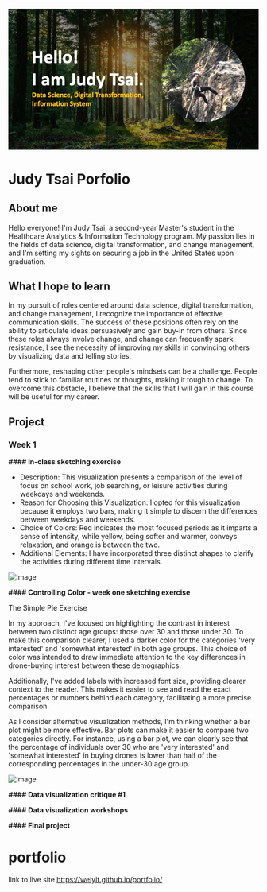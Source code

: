 
![Judy](main_page.jpeg)


# Judy Tsai Porfolio

## About me
Hello everyone! I'm Judy Tsai, a second-year Master's student in the Healthcare Analytics & Information Technology program. My passion lies in the fields of data science, digital transformation, and change management, and I'm setting my sights on securing a job in the United States upon graduation.

## What I hope to learn
In my pursuit of roles centered around data science, digital transformation, and change management, I recognize the importance of effective communication skills. The success of these positions often rely on the ability to articulate ideas persuasively and gain buy-in from others. Since these roles always involve change, and change can frequently spark resistance, I see the necessity of improving my skills in convincing others by visualizing data and telling stories.

Furthermore, reshaping other people's mindsets can be a challenge. People tend to stick to familiar routines or thoughts, making it tough to change. To overcome this obstacle, I believe that the skills that I will gain in this course will be useful for my career.

## Project

### Week 1

**#### In-class sketching exercise**

- Description: This visualization presents a comparison of the level of focus on school work, job searching, or leisure activities during weekdays and weekends.
- Reason for Choosing this Visualization: I opted for this visualization because it employs two bars, making it simple to discern the differences between weekdays and weekends.
- Choice of Colors: Red indicates the most focused periods as it imparts a sense of intensity, while yellow, being softer and warmer, conveys relaxation, and orange is between the two.
- Additional Elements: I have incorporated three distinct shapes to clarify the activities during different time intervals.

![image](https://github.com/weiyit/portfolio/assets/122920634/be0dac38-d560-4d42-940f-98a866c1bf08)

**#### Controlling Color - week one sketching exercise**

The Simple Pie Exercise

In my approach, I've focused on highlighting the contrast in interest between two distinct age groups: those over 30 and those under 30. To make this comparison clearer, I used a darker color for the categories 'very interested' and 'somewhat interested' in both age groups. This choice of color was intended to draw immediate attention to the key differences in drone-buying interest between these demographics.

Additionally, I've added labels with increased font size, providing clearer context to the reader. This makes it easier to see and read the exact percentages or numbers behind each category, facilitating a more precise comparison.

As I consider alternative visualization methods, I'm thinking whether a bar plot might be more effective. Bar plots can make it easier to compare two categories directly. For instance, using a bar plot, we can clearly see that the percentage of individuals over 30 who are 'very interested' and 'somewhat interested' in buying drones is lower than half of the corresponding percentages in the under-30 age group.

![image](https://github.com/weiyit/portfolio/assets/122920634/ba0b747f-edfb-4dea-bbc9-61ada6ed48b7)


**#### Data visualization critique #1**


**#### Data visualization workshops**

**#### Final project**


# portfolio

link to live site https://weiyit.github.io/portfolio/
